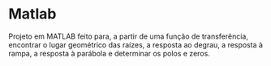 # Matlab

Projeto em MATLAB feito para, a partir de uma função de transferência, encontrar o lugar geométrico das raízes, a resposta ao degrau, a resposta à rampa, a resposta à parábola e determinar os polos e zeros.
